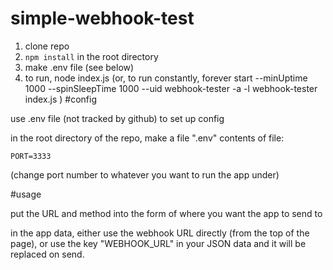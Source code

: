 # simple-webhook-test

1. clone repo
2. `npm install` in the root directory
3. make .env file (see below)
4. to run, node index.js
(or, to run constantly,
forever start --minUptime 1000 --spinSleepTime 1000 --uid webhook-tester -a -l webhook-tester index.js
)
#config

use .env file (not tracked by github) to set up config

in the root directory of the repo, make a file ".env"
contents of file:

```
PORT=3333
```

(change port number to whatever you want to run the app under)

#usage

put the URL and method into the form of where you want the app to send to

in the app data, either use the webhook URL directly (from the top of the page), or use the key "WEBHOOK_URL" in your JSON data and it will be replaced on send.